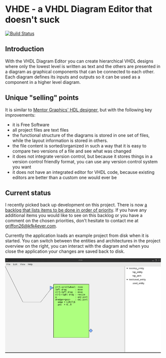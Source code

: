 # VHDE - a VHDL Diagram Editor that doesn't suck

[![Build Status](https://travis-ci.org/Griffon26/vhde.svg?branch=master)](https://travis-ci.org/Griffon26/vhde)

## Introduction

With the VHDL Diagram Editor you can create hierarchical VHDL designs where
only the lowest level is written as text and the others are presented in a
diagram as graphical components that can be connected to each other.  Each
diagram defines its inputs and outputs so it can be used as a component in
a higher level diagram.

## Unique "selling" points

It is similar to [Mentor Graphics' HDL designer][1], but with the following
key improvements:
* it is Free Software
* all project files are text files
* the functional structure of the diagrams is stored in one set of files,
  while the layout information is stored in others.
* the file content is sorted/organized in such a way that it is easy to
  compare two versions of a file and see what was changed
* it does not integrate version control, but because it stores things in
  a version control friendly format, you can use any version control
  system you want
* it does not have an integrated editor for VHDL code, because existing
  editors are better than a custom one would ever be
  
[1]: https://www.mentor.com/products/fpga/hdl_design/hdl_designer_series/

## Current status

I recently picked back up development on this project. There is now [a backlog
that lists items to be done in order of priority](docs/backlog.md). If you have
any additional items you would like to see on this backlog or you have a
comment on the chosen priorities, don't hesitate to contact me at
griffon26@kfk4ever.com.

Currently the application loads an example project from disk when it is
started. You can switch between the entities and architectures in the project
overview on the right, you can interact with the diagram and when you close the
application your changes are saved back to disk.

![A screenshot](/docs/images/screenshot.png?raw=true)

